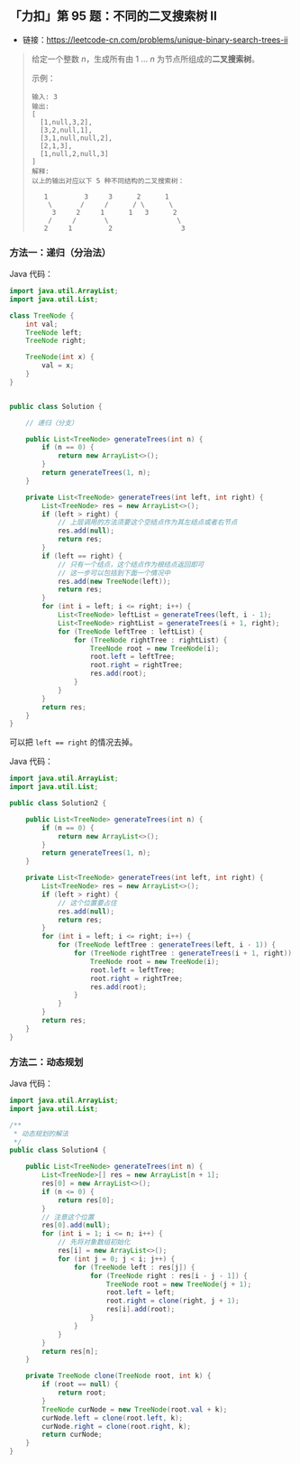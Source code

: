 ## 「力扣」第 95 题：不同的二叉搜索树 II

- 链接：https://leetcode-cn.com/problems/unique-binary-search-trees-ii

> 给定一个整数 *n*，生成所有由 1 … *n* 为节点所组成的**二叉搜索树**。
>
> 示例：
>
> ```
> 输入: 3
> 输出:
> [
>   [1,null,3,2],
>   [3,2,null,1],
>   [3,1,null,null,2],
>   [2,1,3],
>   [1,null,2,null,3]
> ]
> 解释:
> 以上的输出对应以下 5 种不同结构的二叉搜索树：
> 
>    1         3     3      2      1
>     \       /     /      / \      \
>      3     2     1      1   3      2
>     /     /       \                 \
>    2     1         2                 3
> ```

### 方法一：递归（分治法）

Java 代码：

```java
import java.util.ArrayList;
import java.util.List;

class TreeNode {
    int val;
    TreeNode left;
    TreeNode right;

    TreeNode(int x) {
        val = x;
    }
}


public class Solution {

    // 递归（分支）

    public List<TreeNode> generateTrees(int n) {
        if (n == 0) {
            return new ArrayList<>();
        }
        return generateTrees(1, n);
    }

    private List<TreeNode> generateTrees(int left, int right) {
        List<TreeNode> res = new ArrayList<>();
        if (left > right) {
            // 上层调用的方法须要这个空结点作为其左结点或者右节点
            res.add(null);
            return res;
        }
        if (left == right) {
            // 只有一个结点，这个结点作为根结点返回即可
            // 这一步可以包括到下面一个情况中
            res.add(new TreeNode(left));
            return res;
        }
        for (int i = left; i <= right; i++) {
            List<TreeNode> leftList = generateTrees(left, i - 1);
            List<TreeNode> rightList = generateTrees(i + 1, right);
            for (TreeNode leftTree : leftList) {
                for (TreeNode rightTree : rightList) {
                    TreeNode root = new TreeNode(i);
                    root.left = leftTree;
                    root.right = rightTree;
                    res.add(root);
                }
            }
        }
        return res;
    }
}
```

可以把 `left == right` 的情况去掉。

Java 代码：

```java
import java.util.ArrayList;
import java.util.List;

public class Solution2 {

    public List<TreeNode> generateTrees(int n) {
        if (n == 0) {
            return new ArrayList<>();
        }
        return generateTrees(1, n);
    }

    private List<TreeNode> generateTrees(int left, int right) {
        List<TreeNode> res = new ArrayList<>();
        if (left > right) {
            // 这个位置要占住
            res.add(null);
            return res;
        }
        for (int i = left; i <= right; i++) {
            for (TreeNode leftTree : generateTrees(left, i - 1)) {
                for (TreeNode rightTree : generateTrees(i + 1, right)) {
                    TreeNode root = new TreeNode(i);
                    root.left = leftTree;
                    root.right = rightTree;
                    res.add(root);
                }
            }
        }
        return res;
    }
}
```

### 方法二：动态规划

Java 代码：

```java
import java.util.ArrayList;
import java.util.List;

/**
 * 动态规划的解法
 */
public class Solution4 {

    public List<TreeNode> generateTrees(int n) {
        List<TreeNode>[] res = new ArrayList[n + 1];
        res[0] = new ArrayList<>();
        if (n <= 0) {
            return res[0];
        }
        // 注意这个位置
        res[0].add(null);
        for (int i = 1; i <= n; i++) {
            // 先将对象数组初始化
            res[i] = new ArrayList<>();
            for (int j = 0; j < i; j++) {
                for (TreeNode left : res[j]) {
                    for (TreeNode right : res[i - j - 1]) {
                        TreeNode root = new TreeNode(j + 1);
                        root.left = left;
                        root.right = clone(right, j + 1);
                        res[i].add(root);
                    }
                }
            }
        }
        return res[n];
    }

    private TreeNode clone(TreeNode root, int k) {
        if (root == null) {
            return root;
        }
        TreeNode curNode = new TreeNode(root.val + k);
        curNode.left = clone(root.left, k);
        curNode.right = clone(root.right, k);
        return curNode;
    }
}
```